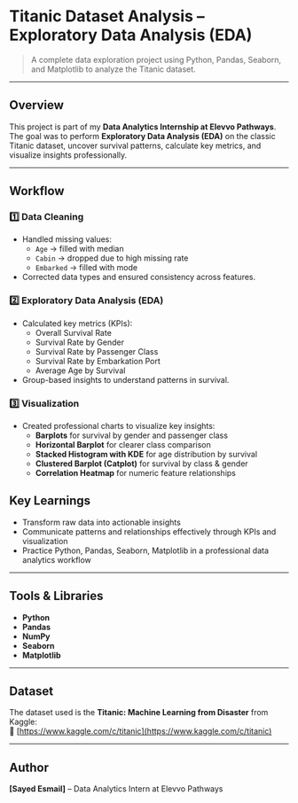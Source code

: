 # Titanic Dataset Analysis – Exploratory Data Analysis (EDA)

> A complete data exploration project using Python, Pandas, Seaborn, and Matplotlib to analyze the Titanic dataset.

---

## Overview
This project is part of my **Data Analytics Internship at Elevvo Pathways**.  
The goal was to perform **Exploratory Data Analysis (EDA)** on the classic Titanic dataset, uncover survival patterns, calculate key metrics, and visualize insights professionally.

---

## Workflow

### 1️⃣ Data Cleaning
- Handled missing values:  
  - `Age` → filled with median  
  - `Cabin` → dropped due to high missing rate  
  - `Embarked` → filled with mode  
- Corrected data types and ensured consistency across features.

### 2️⃣ Exploratory Data Analysis (EDA)
- Calculated key metrics (KPIs):  
  - Overall Survival Rate  
  - Survival Rate by Gender  
  - Survival Rate by Passenger Class  
  - Survival Rate by Embarkation Port  
  - Average Age by Survival  
- Group-based insights to understand patterns in survival.

### 3️⃣ Visualization
- Created professional charts to visualize key insights:  
  - **Barplots** for survival by gender and passenger class  
  - **Horizontal Barplot** for clearer class comparison  
  - **Stacked Histogram with KDE** for age distribution by survival  
  - **Clustered Barplot (Catplot)** for survival by class & gender  
  - **Correlation Heatmap** for numeric feature relationships



## Key Learnings
- Transform raw data into actionable insights  
- Communicate patterns and relationships effectively through KPIs and visualization  
- Practice Python, Pandas, Seaborn, Matplotlib in a professional data analytics workflow

---

## Tools & Libraries
- **Python**  
- **Pandas**  
- **NumPy**  
- **Seaborn**  
- **Matplotlib**

---

## Dataset
The dataset used is the **Titanic: Machine Learning from Disaster** from Kaggle:  
🔗 [https://www.kaggle.com/c/titanic](https://www.kaggle.com/c/titanic)

---

## Author
**[Sayed Esmail]** – Data Analytics Intern at Elevvo Pathways  
